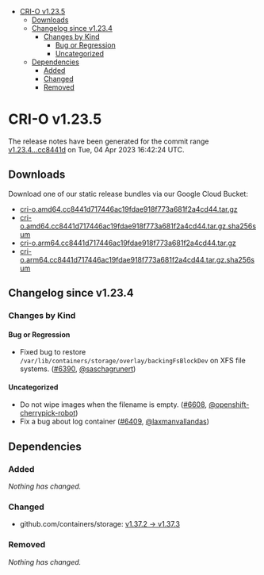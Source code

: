 - [CRI-O v1.23.5](#cri-o-v1235)
  - [Downloads](#downloads)
  - [Changelog since v1.23.4](#changelog-since-v1234)
    - [Changes by Kind](#changes-by-kind)
      - [Bug or Regression](#bug-or-regression)
      - [Uncategorized](#uncategorized)
  - [Dependencies](#dependencies)
    - [Added](#added)
    - [Changed](#changed)
    - [Removed](#removed)

# CRI-O v1.23.5

The release notes have been generated for the commit range
[v1.23.4...cc8441d](https://github.com/cri-o/cri-o/compare/v1.23.4...cc8441d717446ac19fdae918f773a681f2a4cd44) on Tue, 04 Apr 2023 16:42:24 UTC.

## Downloads

Download one of our static release bundles via our Google Cloud Bucket:

- [cri-o.amd64.cc8441d717446ac19fdae918f773a681f2a4cd44.tar.gz](https://storage.googleapis.com/cri-o/artifacts/cri-o.amd64.cc8441d717446ac19fdae918f773a681f2a4cd44.tar.gz)
- [cri-o.amd64.cc8441d717446ac19fdae918f773a681f2a4cd44.tar.gz.sha256sum](https://storage.googleapis.com/cri-o/artifacts/cri-o.amd64.cc8441d717446ac19fdae918f773a681f2a4cd44.tar.gz.sha256sum)
- [cri-o.arm64.cc8441d717446ac19fdae918f773a681f2a4cd44.tar.gz](https://storage.googleapis.com/cri-o/artifacts/cri-o.arm64.cc8441d717446ac19fdae918f773a681f2a4cd44.tar.gz)
- [cri-o.arm64.cc8441d717446ac19fdae918f773a681f2a4cd44.tar.gz.sha256sum](https://storage.googleapis.com/cri-o/artifacts/cri-o.arm64.cc8441d717446ac19fdae918f773a681f2a4cd44.tar.gz.sha256sum)

## Changelog since v1.23.4

### Changes by Kind

#### Bug or Regression
 - Fixed bug to restore `/var/lib/containers/storage/overlay/backingFsBlockDev` on XFS file systems. ([#6390](https://github.com/cri-o/cri-o/pull/6390), [@saschagrunert](https://github.com/saschagrunert))

#### Uncategorized
 - Do not wipe images when the filename is empty. ([#6608](https://github.com/cri-o/cri-o/pull/6608), [@openshift-cherrypick-robot](https://github.com/openshift-cherrypick-robot))
 - Fix a bug about log container ([#6409](https://github.com/cri-o/cri-o/pull/6409), [@laxmanvallandas](https://github.com/laxmanvallandas))

## Dependencies

### Added
_Nothing has changed._

### Changed
- github.com/containers/storage: [v1.37.2 → v1.37.3](https://github.com/containers/storage/compare/v1.37.2...v1.37.3)

### Removed
_Nothing has changed._
